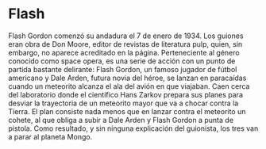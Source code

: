 # Flash

Flash Gordon comenzó su andadura el 7 de enero de 1934. Los guiones eran obra de Don Moore, editor de revistas de literatura pulp, quien, sin embargo, no aparece acreditado en la página. Perteneciente al género conocido como space opera, es una serie de acción con un punto de partida bastante delirante: Flash Gordon, un famoso jugador de fútbol americano y Dale Arden, futura novia del héroe, se lanzan en paracaídas cuando un meteorito alcanza el ala del avión en que viajaban. Caen cerca del laboratorio donde el científico Hans Zarkov prepara sus planes para desviar la trayectoria de un meteorito mayor que va a chocar contra la Tierra. El plan consiste nada menos que en lanzar contra el meteorito un cohete, al que obliga a subir a Dale Arden y Flash Gordon a punta de pistola. Como resultado, y sin ninguna explicación del guionista, los tres van a parar al planeta Mongo. 
